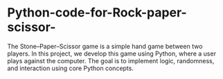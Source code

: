 # Python-code-for-Rock-paper-scissor-
The Stone–Paper–Scissor game is a simple hand game between two players. In this project, we develop this game using Python, where a user plays against the computer. The goal is to implement logic, randomness, and interaction using core Python concepts.
